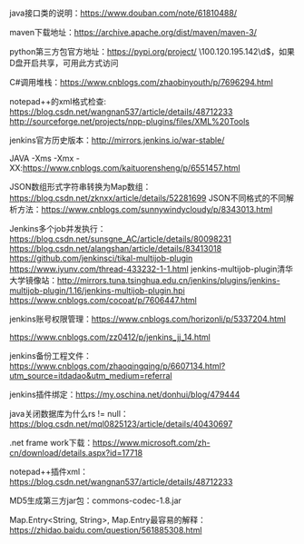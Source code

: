 # 
java接口类的说明：https://www.douban.com/note/61810488/

maven下载地址：https://archive.apache.org/dist/maven/maven-3/

python第三方包官方地址：https://pypi.org/project/
\\100.120.195.142\d$，如果D盘开启共享，可用此方式访问

C#调用堆栈：https://www.cnblogs.com/zhaobinyouth/p/7696294.html

notepad++的xml格式检查:
https://blog.csdn.net/wangnan537/article/details/48712233
http://sourceforge.net/projects/npp-plugins/files/XML%20Tools

jenkins官方历史版本：http://mirrors.jenkins.io/war-stable/

JAVA -Xms -Xmx -XX:https://www.cnblogs.com/kaituorensheng/p/6551457.html

JSON数组形式字符串转换为Map数组：https://blog.csdn.net/zknxx/article/details/52281699
JSON不同格式的不同解析方法：https://www.cnblogs.com/sunnywindycloudy/p/8343013.html

Jenkins多个job并发执行：https://blog.csdn.net/sunsgne_AC/article/details/80098231
                      https://blog.csdn.net/alangshan/article/details/83413018
                      https://github.com/jenkinsci/tikal-multijob-plugin
                      https://www.iyunv.com/thread-433232-1-1.html
jenkins-multijob-plugin清华大学镜像站：http://mirrors.tuna.tsinghua.edu.cn/jenkins/plugins/jenkins-multijob-plugin/1.16/jenkins-multijob-plugin.hpi
                      https://www.cnblogs.com/cocoat/p/7606447.html

jenkins账号权限管理：https://www.cnblogs.com/horizonli/p/5337204.html

https://www.cnblogs.com/zz0412/p/jenkins_jj_14.html

jenkins备份工程文件：https://www.cnblogs.com/zhaoqingqing/p/6607134.html?utm_source=itdadao&utm_medium=referral

jenkins插件绑定：https://my.oschina.net/donhui/blog/479444

java关闭数据库为什么rs != null：https://blog.csdn.net/mql0825123/article/details/40430697

.net frame work下载：https://www.microsoft.com/zh-cn/download/details.aspx?id=17718


notepad++插件xml：https://blog.csdn.net/wangnan537/article/details/48712233



MD5生成第三方jar包：commons-codec-1.8.jar

Map.Entry<String, String>, Map.Entry最容易的解释：https://zhidao.baidu.com/question/561885308.html
